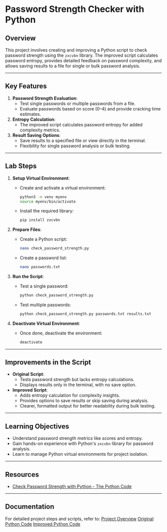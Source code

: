 # Password Strength Checker with Python

## Overview
This project involves creating and improving a Python script to check password strength using the `zxcvbn` library. The improved script calculates password entropy, provides detailed feedback on password complexity, and allows saving results to a file for single or bulk password analysis.

---

## Key Features
1. **Password Strength Evaluation**:
   - Test single passwords or multiple passwords from a file.
   - Evaluate passwords based on score (0–4) and provide cracking time estimates.
2. **Entropy Calculation**:
   - The improved script calculates password entropy for added complexity metrics.
3. **Result Saving Options**:
   - Save results to a specified file or view directly in the terminal.
   - Flexibility for single password analysis or bulk testing.

---

## Lab Steps

1. **Setup Virtual Environment**:
   - Create and activate a virtual environment:
     ```bash
     python3 -m venv myenv
     source myenv/bin/activate
     ```
   - Install the required library:
     ```bash
     pip install zxcvbn
     ```

2. **Prepare Files**:
   - Create a Python script:
     ```bash
     nano check_password_strength.py
     ```
   - Create a password list:
     ```bash
     nano passwords.txt
     ```

3. **Run the Script**:
   - Test a single password:
     ```bash
     python check_password_strength.py
     ```
   - Test multiple passwords:
     ```bash
     python check_password_strength.py passwords.txt results.txt
     ```

4. **Deactivate Virtual Environment**:
   - Once done, deactivate the environment:
     ```bash
     deactivate
     ```

---

## Improvements in the Script
- **Original Script**:
  - Tests password strength but lacks entropy calculations.
  - Displays results only in the terminal, with no save option.
- **Improved Script**:
  - Adds entropy calculation for complexity insights.
  - Provides options to save results or skip saving during analysis.
  - Clearer, formatted output for better readability during bulk testing.

---

## Learning Objectives
- Understand password strength metrics like scores and entropy.
- Gain hands-on experience with Python's `zxcvbn` library for password analysis.
- Learn to manage Python virtual environments for project isolation.

---

## Resources
- [Check Password Strength with Python - The Python Code](https://thepythoncode.com/article/test-password-strength-with-python)

---

## Documentation
For detailed project steps and scripts, refer to:
[Project Overview](https://github.com/StephVergil/Hacking-and-Ethical-Hacking/blob/main/Project.docx)
[Original Python Code](https://github.com/StephVergil/Hacking-and-Ethical-Hacking/blob/main/Original%20Python%20Code.py)
[Improved Python Code](https://github.com/StephVergil/Hacking-and-Ethical-Hacking/blob/main/Improved%20Python%20Code.py) 
